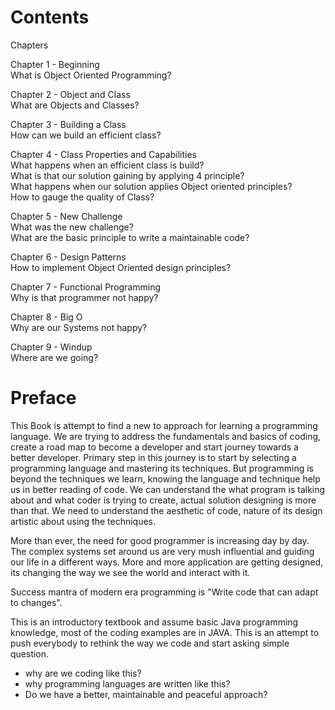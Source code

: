 # Contents

Chapters </br>

Chapter 1 - Beginning                                                 </br>
   What is Object Oriented Programming?                               </br>

Chapter 2 - Object and Class                                          </br>
   What are Objects and Classes?                                      </br>

Chapter 3 - Building a Class                                          </br>
   How can we build an efficient class?                               </br>

Chapter 4 - Class Properties and Capabilities                         </br>
   What happens when an efficient class is build?                     </br>
   What is that our solution gaining by applying 4 principle?         </br>
   What happens when our solution applies Object oriented principles? </br>
   How to gauge the quality of Class?                                 </br>

Chapter 5 - New Challenge                                             </br>
   What was the new challenge?                                        </br>
   What are the basic principle to write a maintainable code?         </br>

Chapter 6 - Design Patterns                                           </br>
   How to implement Object Oriented design principles?                </br>

Chapter 7 - Functional Programming                                    </br>
   Why is that programmer not happy?                                  </br>

Chapter 8 - Big O                                                     </br>
   Why are our Systems not happy?                                     </br>

Chapter 9 - Windup                                                    </br>
   Where are we going?                                                </br>

# Preface

This Book is attempt to find a new to approach for learning a programming language. We are trying to address the fundamentals and basics of coding, create a road map to become a developer and start journey towards a better developer. Primary step in this journey is to start by selecting a programming language and mastering its techniques. But programming is beyond the techniques we learn, knowing the language and technique help us in better reading of code. We can understand the what program is talking about and what coder is trying to create, actual solution designing is more than that. We need to understand the aesthetic of code, nature of its design artistic about using the techniques.

More than ever, the need for good programmer is increasing day by day. The complex systems set around us are very mush influential and guiding our life in a different ways. More and more application are getting designed, its changing the way we see the world and interact with it.

Success mantra of modern era programming is "Write code that can adapt to changes".

This is an introductory textbook and assume basic Java programming knowledge, most of the coding examples are in JAVA. This is an attempt to push everybody to rethink the way we code and start asking simple question.
 
* why are we coding like this?</br>
* why programming languages are written like this?</br>
* Do we have a better, maintainable and peaceful approach?</br>
